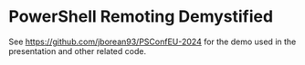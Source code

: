 # PowerShell Remoting Demystified

See https://github.com/jborean93/PSConfEU-2024 for the demo used in the presentation and other related code.
